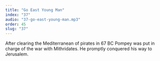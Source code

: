 ```yaml
---
title: "Go East Young Man"
index: "37"
audio: "37-go-east-young-man.mp3"
order: 45
slug: "37"
---
```


After clearing the Mediterranean of pirates in 67 BC Pompey was put in charge of the war with Mithridates. He promptly conquered his way to Jerusalem.


